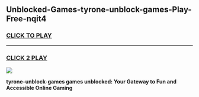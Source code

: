 
## Unblocked-Games-tyrone-unblock-games-Play-Free-nqit4
<h3>
<a href="https://premium76.site?title=tyrone-unblock-games&ref=10A">CLICK TO PLAY</a></h3>
<hr>

<h3>
<a href="https://premium76.site?title=tyrone-unblock-games&ref=10A">CLICK 2 PLAY</a>
  
</h3>

<a href="https://premium76.site?title=tyrone-unblock-games&ref=10A"><img src="https://clearcache.store/games.png"></a>


**tyrone-unblock-games games unblocked: Your Gateway to Fun and Accessible Online Gaming**
